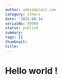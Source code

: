 ```yaml
---
author: admin@pldz1.com
category: others
date: '2025-08-14'
serialNo: 99999
status: publish
summary:
tags: []
thumbnail:
title:
---
```


# Hello world !
